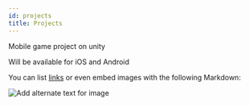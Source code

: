```yaml
---
id: projects
title: Projects
---
```

Mobile game project on unity

Will be available for iOS and Android

You can list [links](https://www.hashicorp.com/resources/test-driven-development-tdd-for-infrastructure)
or even embed images with the following Markdown:

![Add alternate text for image](./assets/Capture.JPG.jpg)
